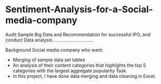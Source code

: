 # Sentiment-Analysis-for-a-Social-media-company
Audit Sample Big Data and Recommendation for successful IPO, and conduct Data analysis................................

Background
Social media company who want:

- Merging of sample data set tables
- An analysis of their content categories that highlights the top 5 categories with the largest aggregate popularity
Task.
- In this project, I have done data merging and data cleaning in Excel.
